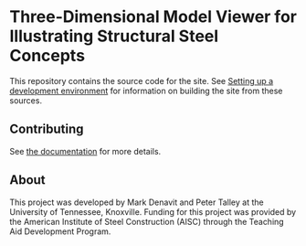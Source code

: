 Three-Dimensional Model Viewer for Illustrating Structural Steel Concepts
=========================================================================

This repository contains the source code for the site. See
[Setting up a development environment](https://aisc-org.github.io/aisc-model-viewer/docs/#Setting-up-a-development-environment)
for information on building the site from these sources.


Contributing
------------

See [the documentation](https://aisc-org.github.io/aisc-model-viewer/docs/#Getting-started) for more details.


About
-----

This project was developed by Mark Denavit and Peter Talley at the University of
Tennessee, Knoxville. Funding for this project was provided by the American
Institute of Steel Construction (AISC) through the Teaching Aid Development
Program.
